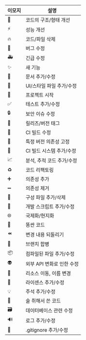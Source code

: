 | 이모지 | 설명 |
| --- | --- |
| :art: | 코드의 구조/형태 개선 |
| :zap: | 성능 개선 |
| :fire: | 코드/파일 삭제 |
| :bug: | 버그 수정 |
| :ambulance: | 긴급 수정 |
| :sparkles: | 새 기능 |
| :memo: | 문서 추가/수정 |
| :lipstick: | UI/스타일 파일 추가/수정 |
| :tada: | 프로젝트 시작 |
| :white_check_mark: | 테스트 추가/수정 |
| :lock: | 보안 이슈 수정 |
| :bookmark: | 릴리즈/버전 태그 |
| :green_heart: | CI 빌드 수정 |
| :pushpin: | 특정 버전 의존성 고정 |
| :construction_worker: | CI 빌드 시스템 추가/수정 |
| :chart_with_upwards_trend: | 분석, 추적 코드 추가/수정 |
| :recycle: | 코드 리팩토링 |
| :heavy_plus_sign: | 의존성 추가 |
| :heavy_minus_sign: | 의존성 제거 |
| :wrench: | 구성 파일 추가/삭제 |
| :hammer: | 개발 스크립트 추가/수정 |
| :globe_with_meridians: | 국제화/현지화 |
| :poop: | 똥싼 코드 |
| :rewind: | 변경 내용 되돌리기 |
| :twisted_rightwards_arrows: | 브랜치 합병 |
| :package: | 컴파일된 파일 추가/수정 |
| :alien: | 외부 API 변화로 인한 수정 |
| :truck: | 리소스 이동, 이름 변경 |
| :page_facing_up: | 라이센스 추가/수정 |
| :bulb: | 주석 추가/수정 |
| :beers: | 술 취해서 쓴 코드 |
| :card_file_box: | 데이터베이스 관련 수정 |
| :loud_sound: | 로그 추가/수정 |
| :see_no_evil: | .gitignore 추가/수정 |